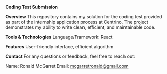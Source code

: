 **Coding Test Submission**

**Overview**
This repository contains my solution for the coding test provided as part of the internship application process at Centrino. The project demonstrates my ability to write clean, efficient, and maintainable code.

**Tools & Technologies**
Language/Framework: React

**Features**
User-friendly interface, efficient algorithm

**Contact**
For any questions or feedback, feel free to reach out:

Name: Ronald McGarret
Email: mcgarretronald@gmail.com
